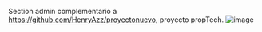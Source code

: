 Section admin complementario a https://github.com/HenryAzz/proyectonuevo, proyecto propTech.
![image](https://github.com/gguaimas85/admin/assets/55361033/838c60d4-1b7f-40d8-a474-6878ef1d2ff3)

